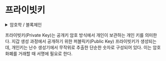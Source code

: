 # 프라이빗키

<details>

<summary>암호학 / 블록체인</summary>



</details>

프라이빗키(Private Key)는 공개키 암호 방식에서 개인이 보관하는 개인 키를 의미한다. 지갑 생성 과정에서 공개하기 위한 퍼블릭키(Public Key) 프라이빗키가 생성되는데, 개인키는 난수 생성기에서 무작위로 추출한 단순한 숫자로 구성되어 있다. 이는 암호화폐를 거래할 때 서명에 필요로 한다.
